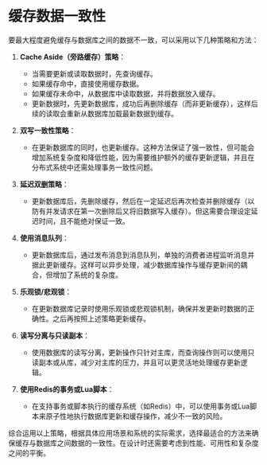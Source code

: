 # 缓存数据一致性
要最大程度避免缓存与数据库之间的数据不一致，可以采用以下几种策略和方法：

1. **Cache Aside（旁路缓存）策略**：
   - 当需要更新或读取数据时，先查询缓存。
   - 如果缓存命中，直接使用缓存数据。
   - 如果缓存未命中，从数据库中读取数据，并将数据放入缓存。
   - 更新数据时，先更新数据库，成功后再删除缓存（而非更新缓存），这样后续的读取会重新从数据库加载最新数据到缓存。

2. **双写一致性策略**：
   - 在更新数据库的同时，也更新缓存。这种方法保证了强一致性，但可能会增加系统复杂度和降低性能，因为需要维护额外的缓存更新逻辑，并且在分布式系统中还需处理事务一致性问题。

3. **延迟双删策略**：
   - 更新数据库后，先删除缓存，然后在一定延迟后再次检查并删除缓存（以防有并发请求在第一次删除后又将旧数据写入缓存）。但这需要合理设定延迟时间，且不能绝对保证一致。

4. **使用消息队列**：
   - 更新数据库后，通过发布消息到消息队列，单独的消费者进程监听消息并据此更新缓存。这样可以异步处理，减少数据库操作与缓存更新间的耦合，但增加了系统的复杂度。

5. **乐观锁/悲观锁**：
   - 在更新数据库记录时使用乐观锁或悲观锁机制，确保并发更新时数据的正确性。之后再按照上述策略更新缓存。

6. **读写分离与只读副本**：
   - 使用数据库的读写分离，更新操作只针对主库，而查询操作则可以使用只读副本或从库，减少对主库的压力，并且可以更灵活地处理缓存更新逻辑。

7. **使用Redis的事务或Lua脚本**：
   - 在支持事务或脚本执行的缓存系统（如Redis）中，可以使用事务或Lua脚本来原子性地执行数据库更新和缓存操作，减少不一致的风险。

综合运用以上策略，根据具体应用场景和系统的实际需求，选择最适合的方法来确保缓存与数据库之间数据的一致性。在设计时还需要考虑到性能、可用性和复杂度之间的平衡。